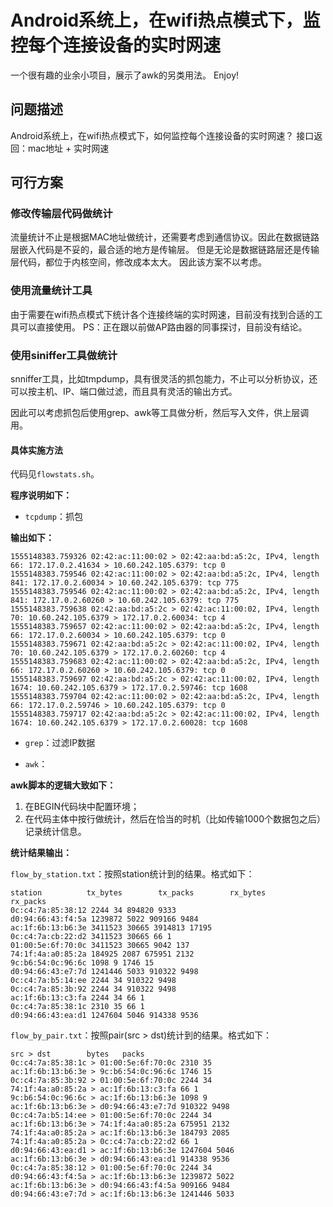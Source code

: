 # Android系统上，在wifi热点模式下，监控每个连接设备的实时网速

一个很有趣的业余小项目，展示了awk的另类用法。
Enjoy!

## 问题描述

Android系统上，在wifi热点模式下，如何监控每个连接设备的实时网速？
接口返回：mac地址 + 实时网速

## 可行方案

### 修改传输层代码做统计

流量统计不止是根据MAC地址做统计，还需要考虑到通信协议。因此在数据链路层嵌入代码是不妥的，最合适的地方是传输层。
但是无论是数据链路层还是传输层代码，都位于内核空间，修改成本太大。
因此该方案不以考虑。

### 使用流量统计工具

由于需要在wifi热点模式下统计各个连接终端的实时网速，目前没有找到合适的工具可以直接使用。
PS：正在跟以前做AP路由器的同事探讨，目前没有结论。

### 使用siniffer工具做统计

snniffer工具，比如tmpdump，具有很灵活的抓包能力，不止可以分析协议，还可以按主机、IP、端口做过滤，而且具有灵活的输出方式。

因此可以考虑抓包后使用grep、awk等工具做分析，然后写入文件，供上层调用。

#### 具体实施方法

代码见`flowstats.sh`。

**程序说明如下：**

- `tcpdump`：抓包

**输出如下：**

```csv
1555148383.759326 02:42:ac:11:00:02 > 02:42:aa:bd:a5:2c, IPv4, length 66: 172.17.0.2.41634 > 10.60.242.105.6379: tcp 0
1555148383.759546 02:42:ac:11:00:02 > 02:42:aa:bd:a5:2c, IPv4, length 841: 172.17.0.2.60034 > 10.60.242.105.6379: tcp 775
1555148383.759546 02:42:ac:11:00:02 > 02:42:aa:bd:a5:2c, IPv4, length 841: 172.17.0.2.60260 > 10.60.242.105.6379: tcp 775
1555148383.759638 02:42:aa:bd:a5:2c > 02:42:ac:11:00:02, IPv4, length 70: 10.60.242.105.6379 > 172.17.0.2.60034: tcp 4
1555148383.759657 02:42:ac:11:00:02 > 02:42:aa:bd:a5:2c, IPv4, length 66: 172.17.0.2.60034 > 10.60.242.105.6379: tcp 0
1555148383.759671 02:42:aa:bd:a5:2c > 02:42:ac:11:00:02, IPv4, length 70: 10.60.242.105.6379 > 172.17.0.2.60260: tcp 4
1555148383.759683 02:42:ac:11:00:02 > 02:42:aa:bd:a5:2c, IPv4, length 66: 172.17.0.2.60260 > 10.60.242.105.6379: tcp 0
1555148383.759697 02:42:aa:bd:a5:2c > 02:42:ac:11:00:02, IPv4, length 1674: 10.60.242.105.6379 > 172.17.0.2.59746: tcp 1608
1555148383.759704 02:42:ac:11:00:02 > 02:42:aa:bd:a5:2c, IPv4, length 66: 172.17.0.2.59746 > 10.60.242.105.6379: tcp 0
1555148383.759717 02:42:aa:bd:a5:2c > 02:42:ac:11:00:02, IPv4, length 1674: 10.60.242.105.6379 > 172.17.0.2.60028: tcp 1608
```

- `grep`：过滤IP数据

- `awk`：

**awk脚本的逻辑大致如下：**

1. 在BEGIN代码块中配置环境；
2. 在代码主体中按行做统计，然后在恰当的时机（比如传输1000个数据包之后）记录统计信息。

**统计结果输出：**

`flow_by_station.txt`：按照station统计到的结果。格式如下：

```csv
station          tx_bytes        tx_packs        rx_bytes        rx_packs
0c:c4:7a:85:38:12 2244 34 894820 9333
d0:94:66:43:f4:5a 1239872 5022 909166 9484
ac:1f:6b:13:b6:3e 3411523 30665 3914813 17195
0c:c4:7a:cb:22:d2 3411523 30665 66 1
01:00:5e:6f:70:0c 3411523 30665 9042 137
74:1f:4a:a0:85:2a 184925 2087 675951 2132
9c:b6:54:0c:96:6c 1098 9 1746 15
d0:94:66:43:e7:7d 1241446 5033 910322 9498
0c:c4:7a:b5:14:ee 2244 34 910322 9498
0c:c4:7a:85:3b:92 2244 34 910322 9498
ac:1f:6b:13:c3:fa 2244 34 66 1
0c:c4:7a:85:38:1c 2310 35 66 1
d0:94:66:43:ea:d1 1247604 5046 914338 9536
```

`flow_by_pair.txt`：按照pair(src > dst)统计到的结果。格式如下：

```csv
src > dst        bytes   packs
0c:c4:7a:85:38:1c > 01:00:5e:6f:70:0c 2310 35
ac:1f:6b:13:b6:3e > 9c:b6:54:0c:96:6c 1746 15
0c:c4:7a:85:3b:92 > 01:00:5e:6f:70:0c 2244 34
74:1f:4a:a0:85:2a > ac:1f:6b:13:c3:fa 66 1
9c:b6:54:0c:96:6c > ac:1f:6b:13:b6:3e 1098 9
ac:1f:6b:13:b6:3e > d0:94:66:43:e7:7d 910322 9498
0c:c4:7a:b5:14:ee > 01:00:5e:6f:70:0c 2244 34
ac:1f:6b:13:b6:3e > 74:1f:4a:a0:85:2a 675951 2132
74:1f:4a:a0:85:2a > ac:1f:6b:13:b6:3e 184793 2085
74:1f:4a:a0:85:2a > 0c:c4:7a:cb:22:d2 66 1
d0:94:66:43:ea:d1 > ac:1f:6b:13:b6:3e 1247604 5046
ac:1f:6b:13:b6:3e > d0:94:66:43:ea:d1 914338 9536
0c:c4:7a:85:38:12 > 01:00:5e:6f:70:0c 2244 34
d0:94:66:43:f4:5a > ac:1f:6b:13:b6:3e 1239872 5022
ac:1f:6b:13:b6:3e > d0:94:66:43:f4:5a 909166 9484
d0:94:66:43:e7:7d > ac:1f:6b:13:b6:3e 1241446 5033
```
